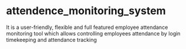 attendence_monitoring_system
============================

It is a user-friendly, flexible and full featured employee attendance monitoring tool which allows controlling employees attendance by login timekeeping and attendance tracking
